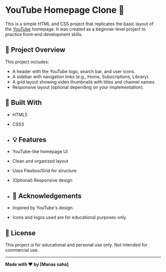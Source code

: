 # YouTube Homepage Clone 🎥

This is a simple HTML and CSS project that replicates the basic layout of the [YouTube](https://youtube.com) homepage. It was created as a beginner-level project to practice front-end development skills.

## 📌 Project Overview

This project includes:
- A header with the YouTube logo, search bar, and user icons.
- A sidebar with navigation links (e.g., Home, Subscriptions, Library).
- A grid layout showing video thumbnails with titles and channel names.
- Responsive layout (optional depending on your implementation).

## 🔧 Built With

- HTML5
- CSS3

- ## 💡 Features

- YouTube-like homepage UI
- Clean and organized layout
- Uses Flexbox/Grid for structure
- (Optional) Responsive design

- ## 🙌 Acknowledgements

- Inspired by YouTube's design.
- Icons and logos used are for educational purposes only.

## 📄 License

This project is for educational and personal use only. Not intended for commercial use.

---

**Made with ❤️ by [Manas saha]**
